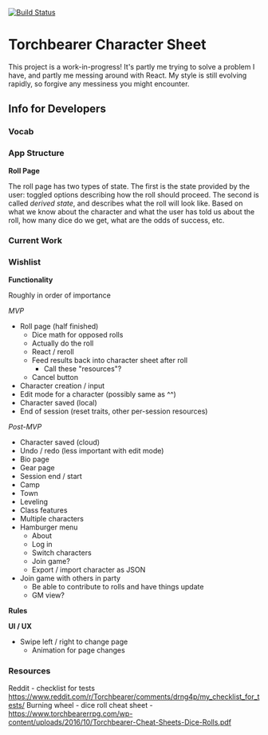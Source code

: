 [![Build Status](https://travis-ci.org/droberts-ada/torchbearer-char-sheet.svg?branch=master)](https://travis-ci.org/droberts-ada/torchbearer-char-sheet)

# Torchbearer Character Sheet

This project is a work-in-progress! It's partly me trying to solve a problem I have, and partly me messing around with React. My style is still evolving rapidly, so forgive any messiness you might encounter.

## Info for Developers

### Vocab

### App Structure

**Roll Page**

The roll page has two types of state. The first is the state provided by the user: toggled options describing how the roll should proceed. The second is called _derived state_, and describes what the roll will look like. Based on what we know about the character and what the user has told us about the roll, how many dice do we get, what are the odds of success, etc.

### Current Work

### Wishlist

**Functionality**

Roughly in order of importance

_MVP_

- Roll page (half finished)
  - Dice math for opposed rolls
  - Actually do the roll
  - React / reroll
  - Feed results back into character sheet after roll
    - Call these "resources"?
  - Cancel button
- Character creation / input
- Edit mode for a character (possibly same as ^^)
- Character saved (local)
- End of session (reset traits, other per-session resources)

_Post-MVP_

- Character saved (cloud)
- Undo / redo (less important with edit mode)
- Bio page
- Gear page
- Session end / start
- Camp
- Town
- Leveling
- Class features
- Multiple characters
- Hamburger menu
  - About
  - Log in
  - Switch characters
  - Join game?
  - Export / import character as JSON
- Join game with others in party
  - Be able to contribute to rolls and have things update
  - GM view?



**Rules**



**UI / UX**

- Swipe left / right to change page
  - Animation for page changes

### Resources

Reddit - checklist for tests https://www.reddit.com/r/Torchbearer/comments/drng4p/my_checklist_for_tests/
Burning wheel - dice roll cheat sheet - https://www.torchbearerrpg.com/wp-content/uploads/2016/10/Torchbearer-Cheat-Sheets-Dice-Rolls.pdf